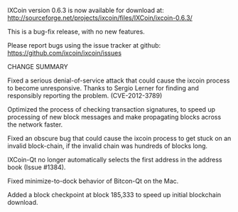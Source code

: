IXCoin version 0.6.3 is now available for download at:
  http://sourceforge.net/projects/ixcoin/files/IXCoin/ixcoin-0.6.3/

This is a bug-fix release, with no new features.

Please report bugs using the issue tracker at github:
  https://github.com/ixcoin/ixcoin/issues

CHANGE SUMMARY

Fixed a serious denial-of-service attack that could cause the
ixcoin process to become unresponsive. Thanks to Sergio Lerner
for finding and responsibly reporting the problem. (CVE-2012-3789)

Optimized the process of checking transaction signatures, to
speed up processing of new block messages and make propagating
blocks across the network faster.

Fixed an obscure bug that could cause the ixcoin process to get
stuck on an invalid block-chain, if the invalid chain was
hundreds of blocks long.

IXCoin-Qt no longer automatically selects the first address
in the address book (Issue #1384).

Fixed minimize-to-dock behavior of Bitcon-Qt on the Mac.

Added a block checkpoint at block 185,333 to speed up initial
blockchain download.
